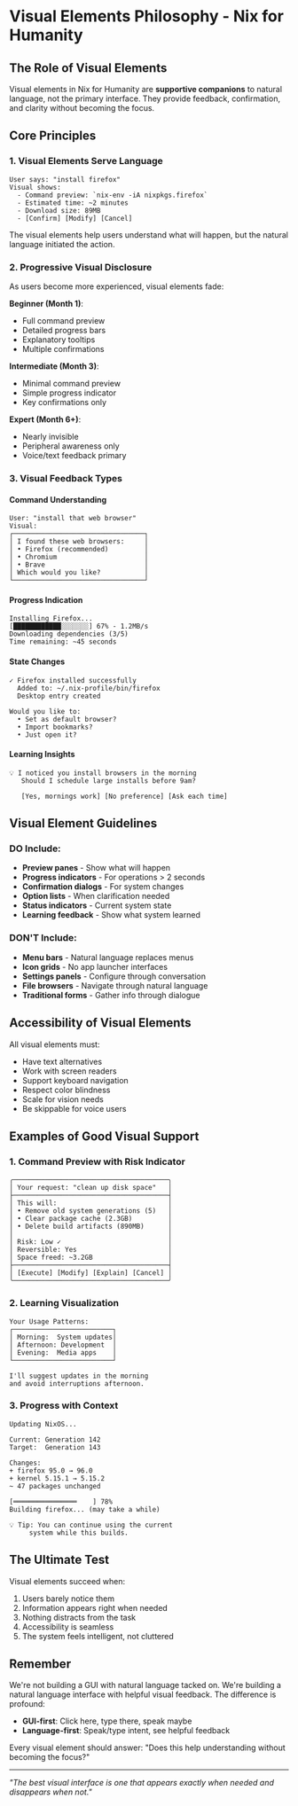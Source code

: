 # Visual Elements Philosophy - Nix for Humanity

## The Role of Visual Elements

Visual elements in Nix for Humanity are **supportive companions** to natural language, not the primary interface. They provide feedback, confirmation, and clarity without becoming the focus.

## Core Principles

### 1. Visual Elements Serve Language
```
User says: "install firefox"
Visual shows: 
  - Command preview: `nix-env -iA nixpkgs.firefox`
  - Estimated time: ~2 minutes
  - Download size: 89MB
  - [Confirm] [Modify] [Cancel]
```

The visual elements help users understand what will happen, but the natural language initiated the action.

### 2. Progressive Visual Disclosure
As users become more experienced, visual elements fade:

**Beginner (Month 1)**:
- Full command preview
- Detailed progress bars
- Explanatory tooltips
- Multiple confirmations

**Intermediate (Month 3)**:
- Minimal command preview
- Simple progress indicator
- Key confirmations only

**Expert (Month 6+)**:
- Nearly invisible
- Peripheral awareness only
- Voice/text feedback primary

### 3. Visual Feedback Types

#### Command Understanding
```
User: "install that web browser"
Visual: 
┌─────────────────────────────────┐
│ I found these web browsers:     │
│ • Firefox (recommended)         │
│ • Chromium                      │
│ • Brave                         │
│ Which would you like?           │
└─────────────────────────────────┘
```

#### Progress Indication
```
Installing Firefox...
[████████████░░░░░░░] 67% - 1.2MB/s
Downloading dependencies (3/5)
Time remaining: ~45 seconds
```

#### State Changes
```
✓ Firefox installed successfully
  Added to: ~/.nix-profile/bin/firefox
  Desktop entry created
  
Would you like to:
  • Set as default browser?
  • Import bookmarks?
  • Just open it?
```

#### Learning Insights
```
💡 I noticed you install browsers in the morning
   Should I schedule large installs before 9am?
   
   [Yes, mornings work] [No preference] [Ask each time]
```

## Visual Element Guidelines

### DO Include:
- **Preview panes** - Show what will happen
- **Progress indicators** - For operations > 2 seconds
- **Confirmation dialogs** - For system changes
- **Option lists** - When clarification needed
- **Status indicators** - Current system state
- **Learning feedback** - Show what system learned

### DON'T Include:
- **Menu bars** - Natural language replaces menus
- **Icon grids** - No app launcher interfaces
- **Settings panels** - Configure through conversation
- **File browsers** - Navigate through natural language
- **Traditional forms** - Gather info through dialogue

## Accessibility of Visual Elements

All visual elements must:
- Have text alternatives
- Work with screen readers
- Support keyboard navigation
- Respect color blindness
- Scale for vision needs
- Be skippable for voice users

## Examples of Good Visual Support

### 1. Command Preview with Risk Indicator
```
╭───────────────────────────────────────╮
│ Your request: "clean up disk space"   │
├───────────────────────────────────────┤
│ This will:                            │
│ • Remove old system generations (5)   │
│ • Clear package cache (2.3GB)         │
│ • Delete build artifacts (890MB)      │
│                                       │
│ Risk: Low ✓                           │
│ Reversible: Yes                       │
│ Space freed: ~3.2GB                   │
├───────────────────────────────────────┤
│ [Execute] [Modify] [Explain] [Cancel] │
╰───────────────────────────────────────╯
```

### 2. Learning Visualization
```
Your Usage Patterns:
┌─────────────────────────┐
│ Morning:  System updates│
│ Afternoon: Development  │
│ Evening:  Media apps    │
└─────────────────────────┘

I'll suggest updates in the morning
and avoid interruptions afternoon.
```

### 3. Progress with Context
```
Updating NixOS...

Current: Generation 142
Target:  Generation 143

Changes:
+ firefox 95.0 → 96.0
+ kernel 5.15.1 → 5.15.2
~ 47 packages unchanged

[════════════════    ] 78%
Building firefox... (may take a while)

💡 Tip: You can continue using the current
     system while this builds.
```

## The Ultimate Test

Visual elements succeed when:
1. Users barely notice them
2. Information appears right when needed
3. Nothing distracts from the task
4. Accessibility is seamless
5. The system feels intelligent, not cluttered

## Remember

We're not building a GUI with natural language tacked on. We're building a natural language interface with helpful visual feedback. The difference is profound:

- **GUI-first**: Click here, type there, speak maybe
- **Language-first**: Speak/type intent, see helpful feedback

Every visual element should answer: "Does this help understanding without becoming the focus?"

---

*"The best visual interface is one that appears exactly when needed and disappears when not."*